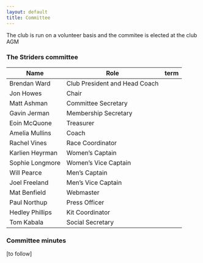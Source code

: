 ```yaml
---
layout: default
title: Committee
---
```


The club is run on a volunteer basis and the commitee is elected at the club AGM

### The Striders committee

|Name | Role | term |
|--|--|--|
| Brendan Ward| Club President and Head Coach| |
| Jon Howes| Chair| |
| Matt Ashman| Committee Secretary| |
| Gavin Jerman| Membership Secretary| |
| Eoin McQuone| Treasurer| |
| Amelia Mullins| Coach| |
| Rachel Vines| Race Coordinator| |
| Karlien Heyrman| Women’s Captain| |
| Sophie Longmore| Women’s Vice Captain| |
| Will Pearce| Men’s Captain| |
| Joel Freeland| Men’s Vice Captain| |
| Mat Benfield| Webmaster| |
| Paul Northup| Press Officer| |
| Hedley Phillips| Kit Coordinator| |
| Tom Kabala | Social Secretary| |

### Committee minutes

[to follow]
